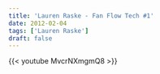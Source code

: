 ```yaml
---
title: 'Lauren Raske - Fan Flow Tech #1'
date: 2012-02-04
tags: ['Lauren Raske']
draft: false
---
```

{{< youtube MvcrNXmgmQ8 >}}
